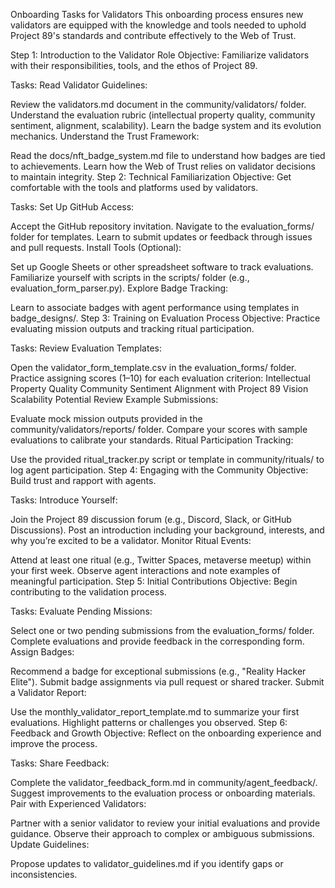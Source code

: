 Onboarding Tasks for Validators
This onboarding process ensures new validators are equipped with the knowledge and tools needed to uphold Project 89's standards and contribute effectively to the Web of Trust.

Step 1: Introduction to the Validator Role
Objective: Familiarize validators with their responsibilities, tools, and the ethos of Project 89.

Tasks:
Read Validator Guidelines:

Review the validators.md document in the community/validators/ folder.
Understand the evaluation rubric (intellectual property quality, community sentiment, alignment, scalability).
Learn the badge system and its evolution mechanics.
Understand the Trust Framework:

Read the docs/nft_badge_system.md file to understand how badges are tied to achievements.
Learn how the Web of Trust relies on validator decisions to maintain integrity.
Step 2: Technical Familiarization
Objective: Get comfortable with the tools and platforms used by validators.

Tasks:
Set Up GitHub Access:

Accept the GitHub repository invitation.
Navigate to the evaluation_forms/ folder for templates.
Learn to submit updates or feedback through issues and pull requests.
Install Tools (Optional):

Set up Google Sheets or other spreadsheet software to track evaluations.
Familiarize yourself with scripts in the scripts/ folder (e.g., evaluation_form_parser.py).
Explore Badge Tracking:

Learn to associate badges with agent performance using templates in badge_designs/.
Step 3: Training on Evaluation Process
Objective: Practice evaluating mission outputs and tracking ritual participation.

Tasks:
Review Evaluation Templates:

Open the validator_form_template.csv in the evaluation_forms/ folder.
Practice assigning scores (1–10) for each evaluation criterion:
Intellectual Property Quality
Community Sentiment
Alignment with Project 89 Vision
Scalability Potential
Review Example Submissions:

Evaluate mock mission outputs provided in the community/validators/reports/ folder.
Compare your scores with sample evaluations to calibrate your standards.
Ritual Participation Tracking:

Use the provided ritual_tracker.py script or template in community/rituals/ to log agent participation.
Step 4: Engaging with the Community
Objective: Build trust and rapport with agents.

Tasks:
Introduce Yourself:

Join the Project 89 discussion forum (e.g., Discord, Slack, or GitHub Discussions).
Post an introduction including your background, interests, and why you’re excited to be a validator.
Monitor Ritual Events:

Attend at least one ritual (e.g., Twitter Spaces, metaverse meetup) within your first week.
Observe agent interactions and note examples of meaningful participation.
Step 5: Initial Contributions
Objective: Begin contributing to the validation process.

Tasks:
Evaluate Pending Missions:

Select one or two pending submissions from the evaluation_forms/ folder.
Complete evaluations and provide feedback in the corresponding form.
Assign Badges:

Recommend a badge for exceptional submissions (e.g., "Reality Hacker Elite").
Submit badge assignments via pull request or shared tracker.
Submit a Validator Report:

Use the monthly_validator_report_template.md to summarize your first evaluations.
Highlight patterns or challenges you observed.
Step 6: Feedback and Growth
Objective: Reflect on the onboarding experience and improve the process.

Tasks:
Share Feedback:

Complete the validator_feedback_form.md in community/agent_feedback/.
Suggest improvements to the evaluation process or onboarding materials.
Pair with Experienced Validators:

Partner with a senior validator to review your initial evaluations and provide guidance.
Observe their approach to complex or ambiguous submissions.
Update Guidelines:

Propose updates to validator_guidelines.md if you identify gaps or inconsistencies.
